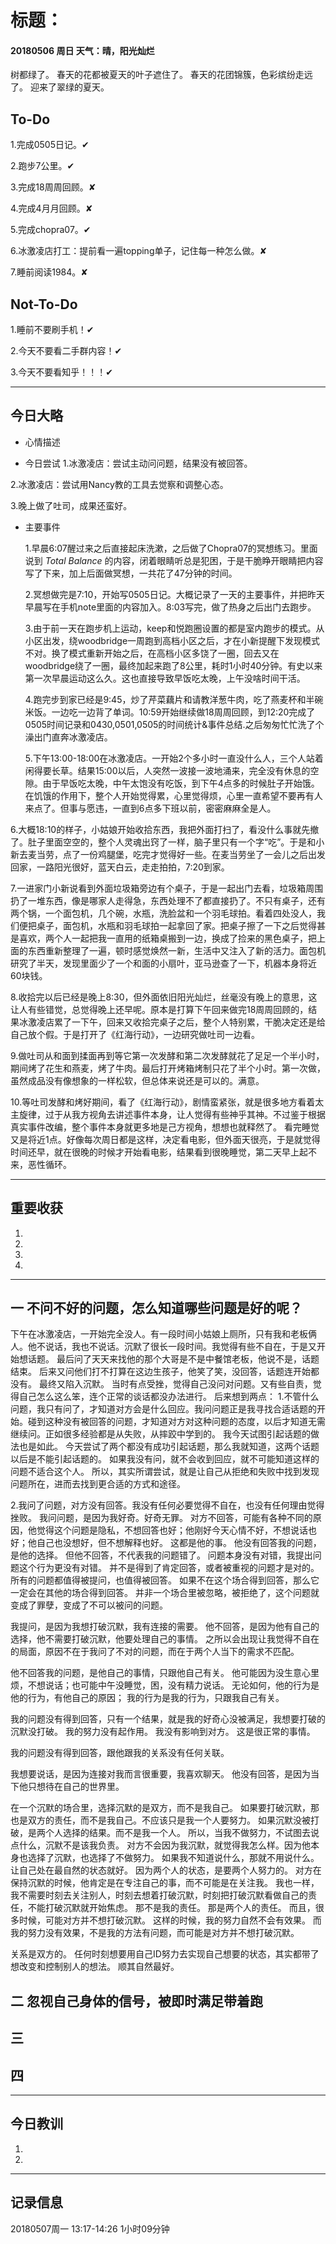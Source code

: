# 标题：

#### 20180506   周日   天气：晴，阳光灿烂
树都绿了。
春天的花都被夏天的叶子遮住了。
春天的花团锦簇，色彩缤纷走远了。
迎来了翠绿的夏天。

## To-Do

1.完成0505日记。✔

2.跑步7公里。✔

3.完成18周周回顾。✘

4.完成4月月回顾。✘

5.完成chopra07。✔

6.冰激凌店打工：提前看一遍topping单子，记住每一种怎么做。✘

7.睡前阅读1984。✘

## Not-To-Do

1.睡前不要刷手机！✔

2.今天不要看二手群内容！✔

3.今天不要看知乎！！！✔
***
## 今日大略

* 心情描述

* 今日尝试
1.冰激凌店：尝试主动问问题，结果没有被回答。

2.冰激凌店：尝试用Nancy教的工具去觉察和调整心态。

3.晚上做了吐司，成果还蛮好。

* 主要事件

  1.早晨6:07醒过来之后直接起床洗漱，之后做了Chopra07的冥想练习。里面说到 *Total Balance* 的内容，闭着眼睛听总是犯困，于是干脆睁开眼睛把内容写了下来，加上后面做冥想，一共花了47分钟的时间。

  2.冥想做完是7:10，开始写0505日记。大概记录了一天的主要事件，并把昨天早晨写在手机note里面的内容加入。8:03写完，做了热身之后出门去跑步。

  3.由于前一天在跑步机上运动，keep和悦跑圈设置的都是室内跑步的模式。从小区出发，绕woodbridge一周跑到高档小区之后，才在小新提醒下发现模式不对。换了模式重新开始之后，在高档小区多饶了一圈，回去又在woodbridge绕了一圈，最终加起来跑了8公里，耗时1小时40分钟。有史以来第一次早晨运动这么久。这也直接导致早饭吃太晚，上午没啥时间干活。

  4.跑完步到家已经是9:45，炒了芹菜藕片和请教洋葱牛肉，吃了燕麦杯和半碗米饭。一边吃一边背了单词。10:59开始继续做18周周回顾，到12:20完成了0505时间记录和0430,0501,0505的时间统计&事件总结.之后匆匆忙忙洗了个澡出门直奔冰激凌店。

  5.下午13:00-18:00在冰激凌店。一开始2个多小时一直没什么人，三个人站着闲得要长草。结果15:00以后，人突然一波接一波地涌来，完全没有休息的空隙。由于早饭吃太晚，中午太饱没有吃饭，到下午4点多的时候肚子开始饿。在饥饿的作用下，整个人开始觉得累，心里觉得烦，心里一直希望不要再有人来点了。但事与愿违，一直到6点多下班以前，密密麻麻全是人。

6.大概18:10的样子，小姑娘开始收拾东西，我把外面打扫了，看没什么事就先撤了。肚子里面空空的，整个人灵魂出窍了一样，脑子里只有一个字“吃”。于是和小新去麦当劳，点了一份鸡腿堡，吃完才觉得好一些。在麦当劳坐了一会儿之后出发回家，一路阳光很好，蓝天白云，走走拍拍，7:20到家。

7.一进家门小新说看到外面垃圾箱旁边有个桌子，于是一起出门去看，垃圾箱周围扔了一堆东西，像是哪家人走得急，东西处理不了都直接扔了。不只有桌子，还有两个锅，一个面包机，几个碗，水瓶，洗脸盆和一个羽毛球拍。看着四处没人，我们便把桌子，面包机，水瓶和羽毛球拍一起拿回了家。把桌子擦了一下之后觉得甚是喜欢，两个人一起把我一直用的纸箱桌搬到一边，换成了捡来的黑色桌子，把上面的东西重新整理了一遍，顿时感觉焕然一新，生活中又注入了新的活力。面包机研究了半天，发现里面少了一个和面的小扇叶，亚马逊查了一下，机器本身将近60块钱。

8.收拾完以后已经是晚上8:30，但外面依旧阳光灿烂，丝毫没有晚上的意思，这让人有些错觉，总觉得晚上还早呢。原本是打算下午回来做完18周周回顾的，结果冰激凌店累了一下午，回来又收拾完桌子之后，整个人特别累，干脆决定还是给自己放个假。于是打开了《红海行动》，一边研究做吐司一边看。

9.做吐司从和面到揉面再到等它第一次发酵和第二次发酵就花了足足一个半小时，期间烤了花生和燕麦，烤了牛肉。最后打开烤箱烤制只花了半个小时。第一次做，虽然成品没有像想象的一样松软，但总体来说还是可以的。满意。

10.等吐司发酵和烤好期间，看了《红海行动》，剧情蛮紧张，就是很多地方看着太主旋律，过于从我方视角去讲述事件本身，让人觉得有些神乎其神。不过鉴于根据真实事件改编，整个事件本身就更多地是己方视角，想想也就释然了。
看完睡觉又是将近1点。好像每次周日都是这样，决定看电影，但外面天很亮，于是就觉得时间还早，就在很晚的时候才开始看电影，结果看到很晚睡觉，第二天早上起不来，恶性循环。

***
## 重要收获

1.

2.

3.

4.
***
## 一  不问不好的问题，怎么知道哪些问题是好的呢？
下午在冰激凌店，一开始完全没人。有一段时间小姑娘上厕所，只有我和老板俩人。他不说话，我也不说话。沉默了很长一段时间。我觉得有些不自在，于是又开始想话题。
最后问了天天来找他的那个大哥是不是中餐馆老板，他说不是，话题结束。
后来又问他们打不打算在这边生孩子，他笑了笑，没回答，话题连开始都没有。
最终又陷入沉默。
当时有点受挫，觉得自己没问对问题。又有些自责，觉得自己怎么这么笨，连个正常的谈话都没办法进行。
后来想到两点：
1.不管什么问题，我只有问了，才知道对方会是什么回应。我问问题正是我寻找合适话题的开始。碰到这种没有被回答的问题，才知道对方对这种问题的态度，以后才知道无需继续问。正如很多经验都是从失败，从摔跤中学到的。
我今天试图引起话题的做法也是如此。
今天尝试了两个都没有成功引起话题，那么我就知道，这两个话题以后是不能引起话题的。
如果我没有问，就不会收到回应，就不可能知道这样的问题不适合这个人。
所以，其实所谓尝试，就是让自己从拒绝和失败中找到发现问题所在，进而去找到更合适的方式和途径。

2.我问了问题，对方没有回答。我没有任何必要觉得不自在，也没有任何理由觉得挫败。
我问问题，是因为我好奇。好奇无罪。
对方不回答，可能有各种不同的原因，他觉得这个问题是隐私，不想回答也好；他刚好今天心情不好，不想说话也好；他自己也没想好，但不想解释也好。
这都是他的事。
他没有回答我的问题，是他的选择。
但他不回答，不代表我的问题错了。
问题本身没有对错，我提出问题这个行为更没有对错。
并不是得到了肯定回答，或者被重视的问题才是对的。
所有的问题都值得被提问，也值得被回答。
如果不在这个场合得到回答，那么它一定会在其他的场合得到回答。
并非一个场合里被忽略，被拒绝了，这个问题就变成了罪孽，变成了不可以被问的问题。

我提问，是因为我想打破沉默，我有连接的需要。
他不回答，是因为他有自己的选择，他不需要打破沉默，他要处理自己的事情。
之所以会出现让我觉得不自在的局面，原因不在于我问了不对的问题，而在于两个人当下的需求不匹配。

他不回答我的问题，是他自己的事情，只跟他自己有关。
他可能因为没生意心里烦，不想说话；也可能中午没睡觉，困，没有精力说话。
无论如何，他的行为是他的行为，有他自己的原因；
我的行为是我的行为，只跟我自己有关。

我的问题没有得到回答，只有一个结果，就是我的好奇心没被满足，我想要打破的沉默没打破。
我的努力没有起作用。
我没有影响到对方。
这是很正常的事情。

我的问题没有得到回答，跟他跟我的关系没有任何关联。

我想要说话，是因为连接对我而言很重要，我喜欢聊天。
他没有回答，是因为当下他只想待在自己的世界里。

在一个沉默的场合里，选择沉默的是双方，而不是我自己。
如果要打破沉默，那也是双方的责任，而不是我自己。不应该只是我一个人要努力。
如果沉默没被打破，是两个人选择的结果。而不是我一个人。
所以，当我不做努力，不试图去说点什么，沉默不是该我负责。
对方不会因为我沉默，就觉得我怎么样。因为他本身也选择了沉默，也选择了不做努力。
如果我不知道说什么，那就不用说什么。让自己处在最自然的状态就好。
因为两个人的状态，是要两个人努力的。
对方在保持沉默的时候，他肯定是在专注自己的事，而不可能是在关注我。
我也一样，我不需要时刻去关注别人，时刻去想着打破沉默，时刻把打破沉默看做自己的责任，不能打破沉默就开始焦虑。
那不是我的责任。
那是两个人的责任。
而且，很多时候，可能对方并不想打破沉默。
这样的时候，我的努力自然不会有效果。
而我的努力没有效果，不是我的方法有问题，而可能是对方并不想打破沉默。

关系是双方的。
任何时刻想要用自己ID努力去实现自己想要的状态，其实都带了想改变和控制别人的想法。
顺其自然最好。



## 二 忽视自己身体的信号，被即时满足带着跑

## 三

## 四
***
## 今日教训

1.

2.

***
## 记录信息

20180507周一  13:17-14:26    1小时09分钟
